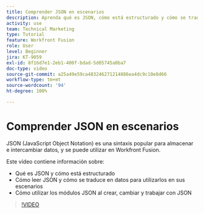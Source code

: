 ```yaml
---
title: Comprender JSON en escenarios
description: Aprenda qué es JSON, cómo está estructurado y cómo se traducirá en datos para su uso en sus escenarios en  [!DNL Adobe Workfront Fusion].
activity: use
team: Technical Marketing
type: Tutorial
feature: Workfront Fusion
role: User
level: Beginner
jira: KT-9059
exl-id: 8f16d7e1-2eb1-400f-bdad-5d05745a0ba7
doc-type: video
source-git-commit: a25a49e59ca483246271214886ea4dc9c10e8d66
workflow-type: tm+mt
source-wordcount: '94'
ht-degree: 100%

---
```


# Comprender JSON en escenarios

JSON (JavaScript Object Notation) es una sintaxis popular para almacenar e intercambiar datos, y se puede utilizar en Workfront Fusion.

Este vídeo contiene información sobre:

* Qué es JSON y cómo está estructurado
* Cómo leer JSON y cómo se traduce en datos para utilizarlos en sus escenarios
* Cómo utilizar los módulos JSON al crear, cambiar y trabajar con JSON

>[!VIDEO](https://video.tv.adobe.com/v/335300/?quality=12&learn=on)
